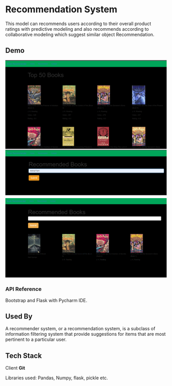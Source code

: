 
# Recommendation System

This model can recommends users according to their overall product ratings with predictive modeling and also recommends according to collaborative modeling which suggest similar object Recommendation.


## Demo

![Screenshot](recommend1.png)
![Screenshot](recommend2.png)
![Screenshot](recommend3.png)

### API Reference
Bootstrap and Flask with Pycharm IDE.

## Used By
A recommender system, or a recommendation system, is a subclass of information filtering system that provide suggestions for items that are most pertinent to a particular user.


## Tech Stack
Client **Git**

Libraries used: Pandas, Numpy, flask, pickle etc.

